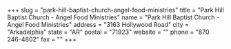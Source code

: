 +++
slug = "park-hill-baptist-church-angel-food-ministries"
title = "Park Hill Baptist Church - Angel Food Ministries"
name = "Park Hill Baptist Church - Angel Food Ministries"
address = "3163 Hollywood Road"
city = "Arkadelphia"
state = "AR"
postal = "71923"
website = ""
phone = "870 246-4802"
fax = ""
+++
